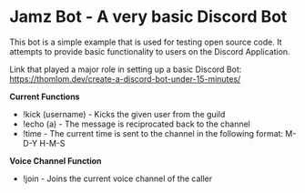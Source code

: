 # Jamz Bot - A very basic Discord Bot

This bot is a simple example that is used for testing open source code. It attempts to provide basic functionality to users on the Discord Application. 

Link that played a major role in setting up a basic Discord Bot: https://thomlom.dev/create-a-discord-bot-under-15-minutes/

**Current Functions**
- !kick (username) - Kicks the given user from the guild
- !echo (a) - The message is reciprocated back to the channel
- !time - The current time is sent to the channel in the following format: M-D-Y H-M-S

**Voice Channel Function**
- !join - Joins the current voice channel of the caller